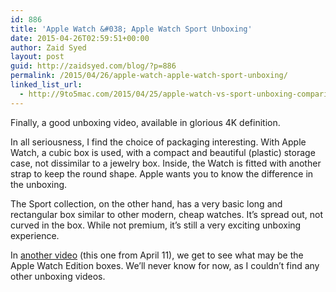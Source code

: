 ```yaml
---
id: 886
title: 'Apple Watch &#038; Apple Watch Sport Unboxing'
date: 2015-04-26T02:59:51+00:00
author: Zaid Syed
layout: post
guid: http://zaidsyed.com/blog/?p=886
permalink: /2015/04/26/apple-watch-apple-watch-sport-unboxing/
linked_list_url:
  - http://9to5mac.com/2015/04/25/apple-watch-vs-sport-unboxing-comparison-video/
---
```

Finally, a good unboxing video, available in glorious 4K definition.

In all seriousness, I find the choice of packaging interesting. With Apple Watch, a cubic box is used, with a compact and beautiful (plastic) storage case, not dissimilar to a jewelry box. Inside, the Watch is fitted with another strap to keep the round shape. Apple wants you to know the difference in the unboxing.

The Sport collection, on the other hand, has a very basic long and rectangular box similar to other modern, cheap watches. It&#8217;s spread out, not curved in the box. While not premium, it&#8217;s still a very exciting unboxing experience.

In [another video](https://www.youtube.com/watch?v=XJ8gCM5NudI) (this one from April 11), we get to see what may be the Apple Watch Edition boxes. We&#8217;ll never know for now, as I couldn&#8217;t find any other unboxing videos.